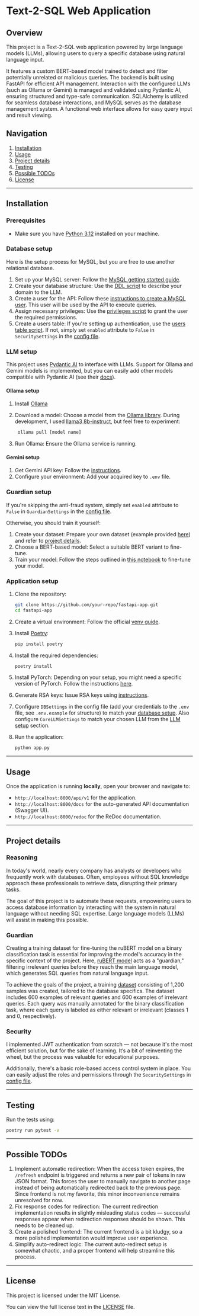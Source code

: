 # Text-2-SQL Web Application

## Overview

This project is a Text-2-SQL web application powered by large language models (LLMs), allowing users to query a specific
database using natural language input.

It features a custom BERT-based model trained to detect and filter potentially unrelated or malicious queries. The
backend is built using FastAPI for efficient API management. Interaction with the configured LLMs (such as Ollama or
Gemini) is managed and validated using Pydantic AI, ensuring structured and type-safe communication. SQLAlchemy is
utilized for seamless database interactions, and MySQL serves as the database management system. A functional web
interface allows for easy query input and result viewing.

## Navigation

1. [Installation](#installation)
2. [Usage](#usage)
3. [Project details](#project-details)
4. [Testing](#testing)
5. [Possible TODOs](#possible-todos)
6. [License](#license)

---

## Installation

### Prerequisites

- Make sure you have [Python 3.12](https://www.python.org/downloads/) installed on your machine.

### Database setup

Here is the setup process for MySQL, but you are free to use another relational database.

1. Set up your MySQL server: Follow
   the [MySQL getting started guide](https://dev.mysql.com/doc/mysql-getting-started/en/).
2. Create your database structure: Use the [DDL script](./sql_generator/creation_commented.sql) to describe your domain
   to the LLM.
3. Create a user for the API: Follow
   these [instructions to create a MySQL user](https://dev.mysql.com/doc/refman/8.4/en/create-user.html). This user will
   be used by the API to execute queries.
4. Assign necessary privileges: Use the [privileges script](./security/privileges.sql) to grant the user the required
   permissions.
5. Create a users table: If you're setting up authentication, use
   the [users table script](./security/users.sql). If not, simply
   set `enabled` attribute to `False` in `SecuritySettings` in the [config file](./config.py).

### LLM setup

This project uses [Pydantic AI](https://ai.pydantic.dev/) to interface with LLMs. Support for Ollama and Gemini models
is implemented, but you can
easily add other models compatible with Pydantic AI (see their [docs](https://ai.pydantic.dev/models/)).

#### Ollama setup

1. Install [Ollama](https://ollama.com/)

2. Download a model: Choose a model from the [Ollama library](https://ollama.com/library). During development, I
   used [llama3 8b-instruct](https://ollama.com/library/llama3:8b-instruct-q4_0), but feel
   free to experiment:
   ```bash
    ollama pull [model name]
    ```
3. Run Ollama: Ensure the Ollama service is running.

#### Gemini setup

1. Get Gemini API key: Follow the [instructions](https://ai.google.dev/gemini-api/docs/api-key).
2. Configure your environment: Add your acquired key to `.env` file.

### Guardian setup

If you're skipping the anti-fraud system, simply set `enabled` attribute to `False`
in `GuardianSettings` in the [config file](./config.py).

Otherwise, you should train it yourself:

1. Create your dataset: Prepare your own dataset (example provided [here](./guardian/dataset.csv)) and refer to [project
   details](#project-details).
2. Choose a BERT-based model: Select a suitable BERT variant to fine-tune.
3. Train your model: Follow the steps outlined in [this notebook](./guardian/bert_tuning.ipynb) to fine-tune your model.

### Application setup

1. Clone the repository:
    ```bash
    git clone https://github.com/your-repo/fastapi-app.git
    cd fastapi-app
    ```

2. Create a virtual environment: Follow the official [venv guide](https://docs.python.org/3/library/venv.html).

3. Install [Poetry](https://python-poetry.org/):
    ```bash
    pip install poetry
    ```

4. Install the required dependencies:
    ```bash
    poetry install
    ```
5. Install PyTorch: Depending on your setup, you might need a specific version of PyTorch. Follow the
   instructions [here](https://pytorch.org/get-started/locally/).
6. Generate RSA keys: Issue RSA keys using [instructions](./security/certs/README.md).

7. Configure `DBSettings` in the config file (add your credentials to the `.env` file, see `.env.example` for
   structure) to match your [database setup](#database-setup). Also configure `CoreLLMSettings` to match your chosen LLM
   from the [LLM setup](#llm-setup) section.
8. Run the application:
    ```bash
    python app.py
    ```

---

## Usage

Once the application is running **locally**, open your browser and navigate to:

- `http://localhost:8000/api/v1` for the application.
- `http://localhost:8000/docs` for the auto-generated API documentation (Swagger UI).
- `http://localhost:8000/redoc` for the ReDoc documentation.

---

## Project details

### Reasoning

In today's world, nearly every company has analysts or developers who frequently work with databases. Often, employees
without SQL knowledge approach these professionals to retrieve data, disrupting their primary tasks.

The goal of this project is to automate these requests, empowering users to access database information by interacting
with the system
in natural language without needing SQL expertise. Large language models (LLMs) will assist in making this
possible.

### Guardian

Creating a training dataset for fine-tuning the ruBERT model on a binary classification task is essential for improving
the model's accuracy in the specific context of the project.
Here, [ruBERT model](https://huggingface.co/DeepPavlov/rubert-base-cased) acts as a "guardian," filtering irrelevant
queries before they reach the main language model, which generates SQL queries from natural language input.

To achieve the goals of the project, a training [dataset](./guardian/dataset.csv) consisting of 1,200 samples was
created, tailored to the database specifics. The dataset includes
600 examples of relevant queries and 600 examples of irrelevant queries. Each query was manually annotated for the
binary classification task, where each query is labeled as either relevant or irrelevant (classes 1 and 0,
respectively).

### Security

I implemented JWT authentication from scratch — not because it's the most efficient solution, but for the sake of
learning. It’s a bit of reinventing the wheel, but the process was valuable for educational purposes.

Additionally, there's a basic role-based access control system in place. You can easily adjust the roles and permissions
through the `SecuritySettings` in [config file](./config.py).


---

## Testing

Run the tests using:

```bash
poetry run pytest -v
```

---

## Possible TODOs

1. Implement automatic redirection: When the access token expires, the `/refresh` endpoint is
   triggered and returns a new pair of tokens in raw
   JSON format. This forces the user to manually navigate to another page instead of being automatically redirected back
   to the previous page. Since frontend is not my favorite, this minor inconvenience remains unresolved for now.
2. Fix response codes for redirection: The current redirection implementation results in slightly misleading status
   codes — successful responses appear when redirection responses should be shown. This needs to be cleaned up.
3. Create a polished frontend: The current frontend is a bit kludgy, so a more polished implementation would improve
   user experience.
4. Simplify auto-redirect logic: The current auto-redirect setup is somewhat chaotic, and a proper frontend will help
   streamline this process.

---

## License

This project is licensed under the MIT License.

You can view the full license text in the [LICENSE](./LICENSE) file.


